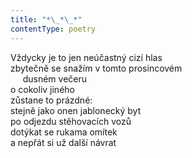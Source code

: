 ```yaml
---
title: "*\_*\_*"
contentType: poetry
---
```


<section>

Vždycky je to jen neúčastný cizí hlas  
zbytečně se snažím v tomto prosincovém  
     dusném večeru  
o cokoliv jiného  
zůstane to prázdné:  
stejně jako onen jablonecký byt  
po odjezdu stěhovacích vozů  
dotýkat se rukama omítek  
a nepřát si už další návrat

</section>
